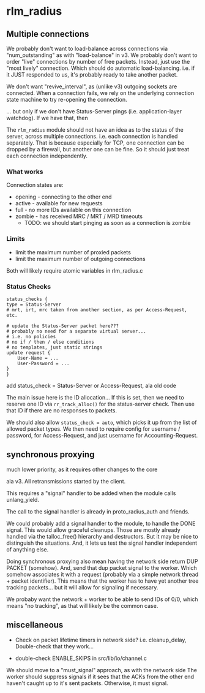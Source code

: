 # rlm_radius

## Multiple connections

We probably don't want to load-balance across connections via
"num_outstanding" as with "load-balance" in v3.  We probably don't
want to order "live" connections by number of free packets.  Instead,
just use the "most lively" connection.  Which should do automatic
load-balancing.  i.e. if it JUST responded to us, it's probably ready
to take another packet.

We don't want "revive_interval", as (unlike v3) outgoing sockets are
connected.  When a connection fails, we rely on the underlying
connection state machine to try re-opening the connection.

... but only if we don't have Status-Server pings
(i.e. application-layer watchdog).  If we have that, then


The `rlm_radius` module should not have an idea as to the status of
the server, across multiple connections.  i.e. each connection is
handled separately.  That is because especially for TCP, one
connection can be dropped by a firewall, but another one can be fine.
So it should just treat each connection independently.

### What works

Connection states are:

* opening - connecting to the other end
* active - available for new requests
* full - no more IDs available on this connection
* zombie - has received MRC / MRT / MRD timeouts
  * TODO: we should start pinging as soon as a connection is zombie

### Limits

* limit the maximum number of proxied packets
* limit the maximum number of outgoing connections

Both will likely require atomic variables in rlm_radius.c

### Status Checks
    
    status_checks {
	type = Status-Server 
	# mrt, irt, mrc taken from another section, as per Access-Request, etc.
	
	# update the Status-Server packet here???
	# probably no need for a separate virtual server...
	# i.e. no policies
	# no if / then / else conditions
	# no templates, just static strings
	update request {
		User-Name = ...
		User-Password = ...
	}
    }

add status_check = Status-Server or Access-Request, ala old code

The main issue here is the ID allocation... If this is set, then we
need to reserve one ID via `rr_track_alloc()` for the status-server
check.  Then use that ID if there are no responses to packets.

We should also allow `status_check = auto`, which picks it up from the
list of allowed packet types.  We then need to require config for
username / password, for Access-Request, and just username for
Accounting-Request.

## synchronous proxying

much lower priority, as it requires other changes to the core

ala v3.  All retransmissions started by the client.

This requires a "signal" handler to be added when the module calls
unlang_yield.

The call to the signal handler is already in proto_radius_auth and
friends.

We could probably add a signal handler to the module, to handle the
DONE signal.  This would allow graceful cleanups.  Those are mostly
already handled via the talloc_free() hierarchy and destructors. But
it may be nice to distinguish the situations.  And, it lets us test
the signal handler independent of anything else.

Doing synchronous proxying also mean having the network side return
DUP PACKET (somehow).  And, send that dup packet signal to the worker.
Which somehow associates it with a request (probably via a simple
network thread + packet identifier).  This means that the worker has
to have yet another tree tracking packets... but it will allow for
signaling if necessary.

We probaby want the network + worker to be able to send IDs of 0/0,
which means "no tracking", as that will likely be the common case.

## miscellaneous

* Check on packet lifetime timers in network side?
i.e. cleanup_delay, Double-check that they work...

* double-check ENABLE_SKIPS in src/lib/io/channel.c

We should move to a "must_signal" approach, as with the network side
The worker should suppress signals if it sees that the ACKs from the
other end haven't caught up to it's sent packets.  Otherwise, it must
signal.
